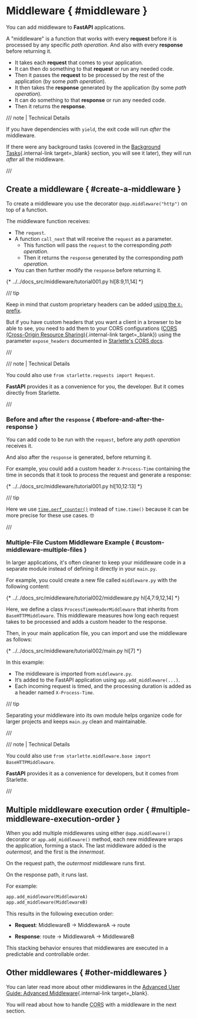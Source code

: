 # Middleware { #middleware }

You can add middleware to **FastAPI** applications.

A "middleware" is a function that works with every **request** before it is processed by any specific *path operation*. And also with every **response** before returning it.

* It takes each **request** that comes to your application.
* It can then do something to that **request** or run any needed code.
* Then it passes the **request** to be processed by the rest of the application (by some *path operation*).
* It then takes the **response** generated by the application (by some *path operation*).
* It can do something to that **response** or run any needed code.
* Then it returns the **response**.

/// note | Technical Details

If you have dependencies with `yield`, the exit code will run *after* the middleware.

If there were any background tasks (covered in the [Background Tasks](background-tasks.md){.internal-link target=_blank} section, you will see it later), they will run *after* all the middleware.

///

## Create a middleware { #create-a-middleware }

To create a middleware you use the decorator `@app.middleware("http")` on top of a function.

The middleware function receives:

* The `request`.
* A function `call_next` that will receive the `request` as a parameter.
    * This function will pass the `request` to the corresponding *path operation*.
    * Then it returns the `response` generated by the corresponding *path operation*.
* You can then further modify the `response` before returning it.

{* ../../docs_src/middleware/tutorial001.py hl[8:9,11,14] *}

/// tip

Keep in mind that custom proprietary headers can be added <a href="https://developer.mozilla.org/en-US/docs/Web/HTTP/Headers" class="external-link" target="_blank">using the `X-` prefix</a>.

But if you have custom headers that you want a client in a browser to be able to see, you need to add them to your CORS configurations ([CORS (Cross-Origin Resource Sharing)](cors.md){.internal-link target=_blank}) using the parameter `expose_headers` documented in <a href="https://www.starlette.dev/middleware/#corsmiddleware" class="external-link" target="_blank">Starlette's CORS docs</a>.

///

/// note | Technical Details

You could also use `from starlette.requests import Request`.

**FastAPI** provides it as a convenience for you, the developer. But it comes directly from Starlette.

///

### Before and after the `response` { #before-and-after-the-response }

You can add code to be run with the `request`,  before any *path operation* receives it.

And also after the `response` is generated, before returning it.

For example, you could add a custom header `X-Process-Time` containing the time in seconds that it took to process the request and generate a response:

{* ../../docs_src/middleware/tutorial001.py hl[10,12:13] *}

/// tip

Here we use <a href="https://docs.python.org/3/library/time.html#time.perf_counter" class="external-link" target="_blank">`time.perf_counter()`</a> instead of `time.time()` because it can be more precise for these use cases. 🤓

///

### Multiple-File Custom Middleware Example { #custom-middleware-multiple-files }

In larger applications, it's often cleaner to keep your middleware code in a separate module instead of defining it directly in your `main.py`.

For example, you could create a new file called `middleware.py` with the following content:

{* ../../docs_src/middleware/tutorial002/middleware.py hl[4,7:9,12,14] *}

Here, we define a class `ProcessTimeHeaderMiddleware` that inherits from `BaseHTTPMiddleware`.
This middleware measures how long each request takes to be processed and adds a custom header to the response.

Then, in your main application file, you can import and use the middleware as follows:

{* ../../docs_src/middleware/tutorial002/main.py hl[7] *}

In this example:

* The middleware is imported from `middleware.py`.
* It’s added to the FastAPI application using `app.add_middleware(...)`.
* Each incoming request is timed, and the processing duration is added as a header named `X-Process-Time`.

/// tip

Separating your middleware into its own module helps organize code for larger projects and keeps `main.py` clean and maintainable.

///

/// note | Technical Details

You could also use `from starlette.middleware.base import BaseHTTPMiddleware`.

**FastAPI** provides it as a convenience for developers, but it comes from Starlette.

///

## Multiple middleware execution order { #multiple-middleware-execution-order }

When you add multiple middlewares using either `@app.middleware()` decorator or `app.add_middleware()` method, each new middleware wraps the application, forming a stack. The last middleware added is the *outermost*, and the first is the *innermost*.

On the request path, the *outermost* middleware runs first.

On the response path, it runs last.

For example:

```Python
app.add_middleware(MiddlewareA)
app.add_middleware(MiddlewareB)
```

This results in the following execution order:

* **Request**: MiddlewareB → MiddlewareA → route

* **Response**: route → MiddlewareA → MiddlewareB

This stacking behavior ensures that middlewares are executed in a predictable and controllable order.

## Other middlewares { #other-middlewares }

You can later read more about other middlewares in the [Advanced User Guide: Advanced Middleware](../advanced/middleware.md){.internal-link target=_blank}.

You will read about how to handle <abbr title="Cross-Origin Resource Sharing">CORS</abbr> with a middleware in the next section.
